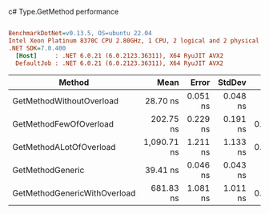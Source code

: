 c# Type.GetMethod performance
``` ini

BenchmarkDotNet=v0.13.5, OS=ubuntu 22.04
Intel Xeon Platinum 8370C CPU 2.80GHz, 1 CPU, 2 logical and 2 physical cores
.NET SDK=7.0.400
  [Host]     : .NET 6.0.21 (6.0.2123.36311), X64 RyuJIT AVX2
  DefaultJob : .NET 6.0.21 (6.0.2123.36311), X64 RyuJIT AVX2


```
|                       Method |        Mean |    Error |   StdDev |   Gen0 | Allocated |
|----------------------------- |------------:|---------:|---------:|-------:|----------:|
|     GetMethodWithoutOverload |    28.70 ns | 0.051 ns | 0.048 ns |      - |         - |
|       GetMethodFewOfOverload |   202.75 ns | 0.229 ns | 0.191 ns | 0.0050 |     128 B |
|      GetMethodALotOfOverload | 1,090.71 ns | 1.211 ns | 1.133 ns | 0.0191 |     504 B |
|             GetMethodGeneric |    39.41 ns | 0.046 ns | 0.043 ns |      - |         - |
| GetMethodGenericWithOverload |   681.83 ns | 1.081 ns | 1.011 ns | 0.0181 |     464 B |
